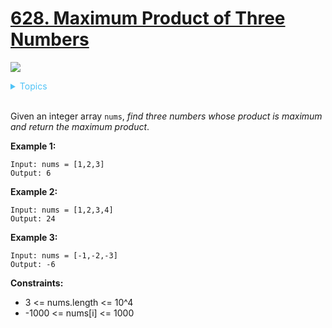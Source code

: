 # [628. Maximum Product of Three Numbers](https://leetcode-cn.com/problems/maximum-product-of-three-numbers/)

![](https://img.shields.io/badge/Difficulty-Easy-green.svg)

<details>
<summary style="color:#4FC3F7">Topics</summary>

* [`Array`](https://leetcode.com/tag/array/)
* [`Math`](https://leetcode.com/tag/math/)

</details>
<br />

Given an integer array `nums`, *find three numbers whose product is maximum and return the maximum product*.

**Example 1:**
```
Input: nums = [1,2,3]
Output: 6
```

**Example 2:**
```
Input: nums = [1,2,3,4]
Output: 24
```

**Example 3:**
```
Input: nums = [-1,-2,-3]
Output: -6
```

**Constraints:**

 + 3 <= nums.length <= 10^4
 + -1000 <= nums[i] <= 1000
